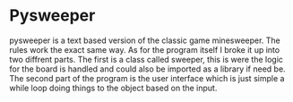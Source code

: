 <h1>Pysweeper</h1>
<p>pysweeper is a text based version of the classic game minesweeper.  The rules work the exact same way.  As for the program itself I broke
it up into two diffrent parts.  The first is a class called sweeper, this is were the logic for the board is handled and could also be imported
as a library if need be.  The second part of the program is the user interface which is just simple a while loop doing things to the object
based on the input.<p>
